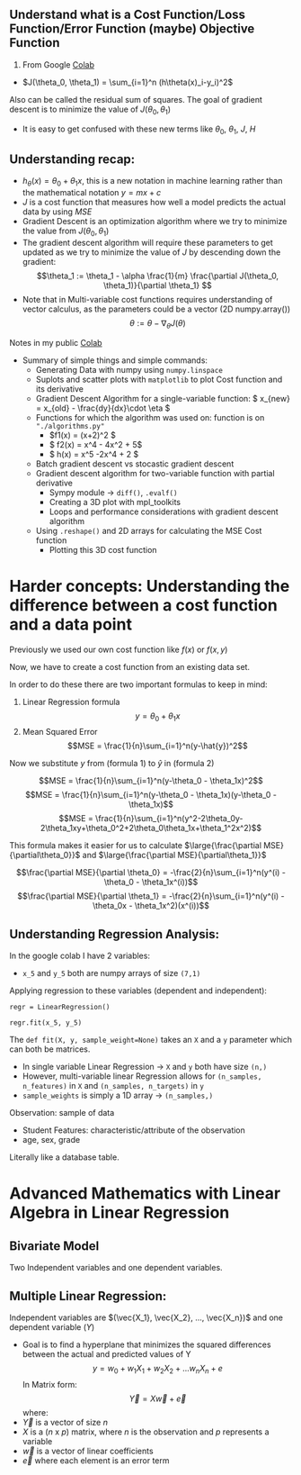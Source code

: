 ## Understand what is a Cost Function/Loss Function/Error Function (maybe) Objective Function 
1. From Google [Colab](https://colab.research.google.com/drive/1yVl3doA694Grmn5fWZ63vA72ETmGvs47#scrollTo=1TjiUQtp2kst)
- $J(\theta_0, \theta_1) = \sum_{i=1}^n (h\theta(x)_i-y_i)^2$

Also can be called the residual sum of squares.
The goal of gradient descent is to minimize the value of $J(\theta_0, \theta_1)$
- It is easy to get confused with these new terms like $\theta_0$, $\theta_1$, $J$, $H$

## Understanding recap:
- $h_{\theta}(x) = \theta_0 + \theta_1x$, this is a new notation in machine learning rather than the mathematical notation $y = mx + c$
- $J$ is a cost function that measures how well a model predicts the actual data by using $MSE$
- Gradient Descent is an optimization algorithm where we try to minimize the value from $J(\theta_0, \theta_1)$
- The gradient descent algorithm will require these parameters to get updated as we try to minimize the value of $J$ by descending down the gradient:
$$\theta_1 := \theta_1 - \alpha \frac{1}{m} \frac{\partial J(\theta_0, \theta_1)}{\partial \theta_1} $$
- Note that in Multi-variable cost functions requires understanding of vector calculus, as the parameters could be a vector (2D numpy.array())
$$ \theta := \theta - \nabla_{\theta}J(\theta) $$ 

Notes in my public [Colab](https://colab.research.google.com/drive/1eTJ7r5bTgJXFcnWR2gt-C0kwRaZhxj3W#scrollTo=0xL2nseyL6_B)
- Summary of simple things and simple commands:
    - Generating Data with numpy using  `numpy.linspace`
    - Suplots and scatter plots with `matplotlib` to plot Cost function and its derivative
    - Gradient Descent Algorithm for a single-variable function:   $ x_{new} = x_{old} - \frac{dy}{dx}\cdot \eta $
    - Functions for which the algorithm was used on: function is on `"./algorithms.py"`
        - $f1(x) = (x+2)^2 $
        - $ f2(x) = x^4 - 4x^2 + 5$
        - $ h(x) = x^5 -2x^4 + 2 $
    - Batch gradient descent vs stocastic gradient descent
    - Gradient descent algorithm for two-variable function with partial derivative
        - Sympy module -> `diff()`, `.evalf()`
        - Creating a 3D plot with mpl_toolkits
        - Loops and performance considerations with gradient descent algorithm
    - Using `.reshape()` and 2D arrays for calculating the MSE Cost function
        - Plotting this 3D cost function 

# Harder concepts: Understanding the difference between a cost function and a data point
Previously we used our own cost function like $f(x)$ or $f(x,y)$

Now, we have to create a cost function from an existing data set.

In order to do these there are two important formulas to keep in mind:
1. Linear Regression formula
    $$y = \theta_0 + \theta_1x$$
2. Mean Squared Error
    $$MSE = \frac{1}{n}\sum_{i=1}^n(y-\hat{y})^2$$

Now we substitute $y$ from (formula 1) to $\hat{y}$ in (formula 2)

$$MSE = \frac{1}{n}\sum_{i=1}^n(y-\theta_0 - \theta_1x)^2$$
$$MSE = \frac{1}{n}\sum_{i=1}^n(y-\theta_0 - \theta_1x)(y-\theta_0 - \theta_1x)$$
$$MSE = \frac{1}{n}\sum_{i=1}^n(y^2-2\theta_0y-2\theta_1xy+\theta_0^2+2\theta_0\theta_1x+\theta_1^2x^2)$$

This formula makes it easier for us to calculate $\large{\frac{\partial MSE}{\partial\theta_0}}$ and $\large{\frac{\partial MSE}{\partial\theta_1}}$

$$\frac{\partial MSE}{\partial \theta_0} = -\frac{2}{n}\sum_{i=1}^n(y^(i) - \theta_0 - \theta_1x^(i))$$
$$\frac{\partial MSE}{\partial \theta_1} = -\frac{2}{n}\sum_{i=1}^n(y^(i) - \theta_0x - \theta_1x^2)(x^(i))$$

## Understanding Regression Analysis:
In the google colab I have 2 variables:
- `x_5` and `y_5` both are numpy arrays of size `(7,1)`

Applying regression to these variables (dependent and independent):

`regr = LinearRegression()`

`regr.fit(x_5, y_5)`

The `def fit(X, y, sample_weight=None)` takes an `X` and a `y` parameter which can both be matrices.
- In single variable Linear Regression -> `X` and `y` both have size `(n,)` 
- However, multi-variable linear Regression allows for `(n_samples, n_features)` in `X` and `(n_samples, n_targets)` in `y`
- `sample_weights` is simply a 1D array -> `(n_samples,)`

Observation: sample of data
- Student
Features: characteristic/attribute of the observation
- age, sex, grade

Literally like a database table.

# Advanced Mathematics with Linear Algebra in Linear Regression
## Bivariate Model
Two Independent variables and one dependent variables.
## Multiple Linear Regression:
Independent variables are $(\vec{X_1}, \vec{X_2}, ..., \vec{X_n})$ and one dependent variable $({Y})$
- Goal is to find a hyperplane that minimizes the squared differences between the actual and predicted values of Y
$$y = w_0 + w_1X_1 + w_2X_2 + ... w_nX_n + e $$
In Matrix form:
$$\vec{Y} = X \vec{w} + \vec{e}$$
where:
- $\vec{Y}$ is a vector of size $n$
- $X$ is a ($n$ x $p$) matrix, where $n$ is the observation and $p$ represents a variable
- $\vec{w}$ is a vector of linear coefficients
- $\vec{e}$ where each element is an error term